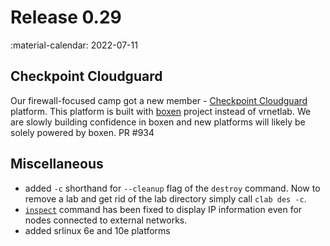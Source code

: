 # Release 0.29

:material-calendar: 2022-07-11

## Checkpoint Cloudguard

Our firewall-focused camp got a new member - [Checkpoint Cloudguard](../manual/kinds/checkpoint_cloudguard.md) platform. This platform is built with [boxen](https://github.com/carlmontanari/boxen) project instead of vrnetlab. We are slowly building confidence in boxen and new platforms will likely be solely powered by boxen. PR #934

## Miscellaneous

* added `-c` shorthand for `--cleanup` flag of the `destroy` command. Now to remove a lab and get rid of the lab directory simply call `clab des -c`.
* [`inspect`](../cmd/inspect/index.md) command has been fixed to display IP information even for nodes connected to external networks.
* added srlinux 6e and 10e platforms
